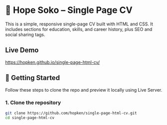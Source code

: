 # 🌟 Hope Soko – Single Page CV

This is a simple, responsive single-page CV built with HTML and CSS. It includes sections for education, skills, and career history, plus SEO and social sharing tags.

## Live Demo

https://hopken.github.io/single-page-html-cv/

## 🚀 Getting Started

Follow these steps to clone the repo and preview it locally using Live Server.

### 1. Clone the repository

```bash
git clone https://github.com/hopken/single-page-html-cv.git
cd single-page-html-cv


